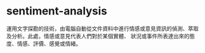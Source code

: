 # sentiment-analysis
運用文字探勘的技術，由電腦自動從文件資料中進行情感或意見資訊的偵測、萃取及分析。此處，情感或意見代表人們對於某個實體、
狀況或事件所表達出來的態度、情感、評價、感覺或情緒。
